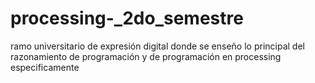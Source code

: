 # processing-_2do_semestre
ramo universitario de expresión digital donde se enseño lo principal del razonamiento de programación y de programación en processing especificamente
